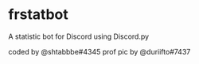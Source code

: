 # frstatbot
A statistic bot for Discord using Discord.py

coded by @shtabbbe#4345
prof pic by @duriifto#7437
